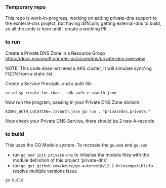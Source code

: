 ### Temporary repo

This repo is work-in-progress, working on adding private-dns support to the exnteral-dns project, but having difficulty getting external-dns to build, so all the code is here until I create a working PR


### to run

Create a Private DNS Zone in a Resource Group https://docs.microsoft.com/en-us/azure/dns/private-dns-overview

NOTE: This code does not need a AKS cluster, It will simulate sync'ing FQDN from a static list.


Create a Service Principle, and a auth file
```
az ad sp create-for-rbac --sdk-auth > azauth.json
```

Now run the program, passing in your Private DNS Zone domain:

```
AZURE_AUTH_LOCATION=./azauth.json go run . "privatedns.private."
```

Now check your Private DNS Service, there should be 2 new A-records


### to build

This uses the GO Module system.  To recreate the `go.mod` and `go.sum`
* run `go mod init private-dns` to initialise the module files with the module definition of this project 'private-dns'
* run `go get github.com/Azure/go-autorest@v12.2.0+incompatible` to resolve multiple versions issue

```
go build
```

